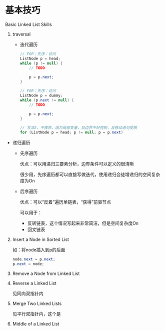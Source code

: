 # 基本技巧

Basic Linked List Skills
1. traversal

   - 迭代遍历

     ```java
     // FOR：先序：访问
     ListNode p = head;
     while (p != null) {
         // TODO
         
         p = p.next;
     }
     
     // FOR：先序：访问
     ListNode p = dummy;
     while (p.next != null) {
         // TODO
         
         p = p.next;
     }
     
     // 写法2，不推荐，因为局部变量，且边界不好控制，且移动语句受限
     for (ListNode p = head; p != null; p = p.next)
     ```
     
- 递归遍历
  
  - 先序遍历
  
    优点：可以用递归三要素分析，边界条件可以定义的很清晰
  
    很少用，先序遍历都可以直接写做迭代，使用递归会徒增递归的空间复杂度为On
  
  - 后序遍历
  
    优点：可以“反着”遍历单链表，“获得”前驱节点
  
    可以用于：
  
    - 反转链表，这个情况写起来非常简洁，但是空间复杂度On
    - 回文链表

2. Insert a Node in Sorted List

   如：将node插入到p的后面

   ```java
   node.next = p.next;
   p.next = node;
   ```

3. Remove a Node from Linked List

   

4. Reverse a Linked List

   见同向双指针内

5. Merge Two Linked Lists

   见平行双指针内，这个是

5. Middle of a Linked List



